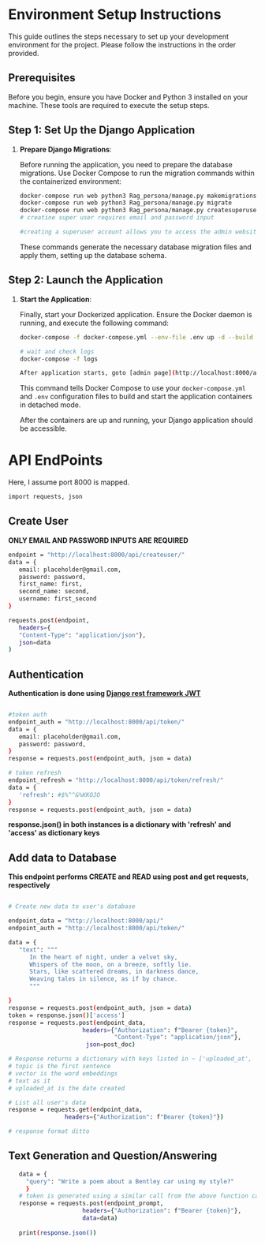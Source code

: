 # Environment Setup Instructions

This guide outlines the steps necessary to set up your development environment for the project. Please follow the instructions in the order provided.

## Prerequisites

Before you begin, ensure you have Docker and Python 3 installed on your machine. These tools are required to execute the setup steps.


## Step 1: Set Up the Django Application

1. **Prepare Django Migrations**:
   
    Before running the application, you need to prepare the database migrations. Use Docker Compose to run the migration commands within the containerized environment:

    ```sh
    docker-compose run web python3 Rag_persona/manage.py makemigrations
    docker-compose run web python3 Rag_persona/manage.py migrate
    docker-compose run web python3 Rag_persona/manage.py createsuperuser
    # creatine super user requires email and password input

    #creating a superuser account allows you to access the admin website provided by Django and to view all users and documents provided by users.
    ```

    These commands generate the necessary database migration files and apply them, setting up the database schema.

## Step 2: Launch the Application

1. **Start the Application**:

    Finally, start your Dockerized application. Ensure the Docker daemon is running, and execute the following command:

    ```sh
    docker-compose -f docker-compose.yml --env-file .env up -d --build

    # wait and check logs
    docker-compose -f logs

    After application starts, goto [admin page](http://localhost:8000/admin/) and login
    ```

    This command tells Docker Compose to use your `docker-compose.yml` and `.env` configuration files to build and start the application containers in detached mode.

    After the containers are up and running, your Django application should be accessible.

# API EndPoints
Here, I assume port 8000 is mapped.
```sh
import requests, json
```
## Create User
**ONLY EMAIL AND PASSWORD INPUTS ARE REQUIRED**

```sh
endpoint = "http://localhost:8000/api/createuser/"
data = {
   email: placeholder@gmail.com,
   password: password,
   first_name: first,
   second_name: second,
   username: first_second
}

requests.post(endpoint,
   headers={
   "Content-Type": "application/json"},
   json=data
)
```

## Authentication
**Authentication is done using [Django rest framework JWT](https://django-rest-framework-simplejwt.readthedocs.io/en/latest/)**

```sh

#token auth
endpoint_auth = "http://localhost:8000/api/token/"
data = {
   email: placeholder@gmail.com,
   password: password,
}
response = requests.post(endpoint_auth, json = data)

# token refresh
endpoint_refresh = "http://localhost:8000/api/token/refresh/"
data = {
   'refresh': #$%^^&%KKOJO
}
response = requests.post(endpoint_auth, json = data)

```
__response.json() in both instances is a dictionary with 'refresh' and 'access' as dictionary keys__


## Add data to Database
**This endpoint performs CREATE and READ using post and get requests, respectively**

```sh

# Create new data to user's database

endpoint_data = "http://localhost:8000/api/"
endpoint_auth = "http://localhost:8000/api/token/"

data = {
   "text": """
      In the heart of night, under a velvet sky,
      Whispers of the moon, on a breeze, softly lie.
      Stars, like scattered dreams, in darkness dance,
      Weaving tales in silence, as if by chance.
      """

}
response = requests.post(endpoint_auth, json = data)
token = response.json()['access']
response = requests.post(endpoint_data,
                     headers={"Authorization": f"Bearer {token}",
                              "Content-Type": "application/json"},
                      json=post_doc)

# Response returns a dictionary with keys listed in ~ ['uploaded_at', 'topic', 'vector', 'text']
# topic is the first sentence
# vector is the word embeddings
# text as it
# uploaded_at is the date created

# List all user's data
response = requests.get(endpoint_data,
                headers={"Authorization": f"Bearer {token}"})

# response format ditto

```

## Text Generation and Question/Answering

``` sh
   data = {
     "query": "Write a poem about a Bentley car using my style?"
     }
   # token is generated using a similar call from the above function calls.
   response = requests.post(endpoint_prompt,
                     headers={"Authorization": f"Bearer {token}"},
                     data=data)
                     
   print(response.json())
```






